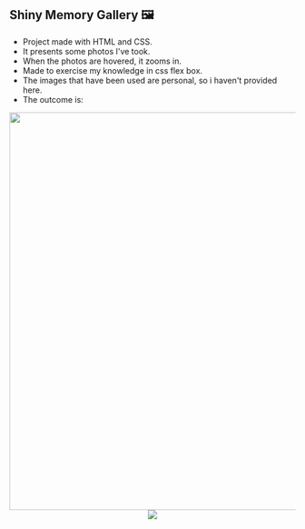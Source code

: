 ## Shiny Memory Gallery 🖼️
- Project made with HTML and CSS.
- It presents some photos I've took.
- When the photos are hovered, it zooms in. 
- Made to exercise my knowledge in css flex box. 
- The images that have been used are personal, so i haven't provided here. 
- The outcome is: 
<div align="center">
  <img src= "https://user-images.githubusercontent.com/95686401/145399323-e80b6108-2ef0-466c-a1ce-8e695431ca59.JPG" width="700px"
       </div>
<div>
   <img align="center" src="https://user-images.githubusercontent.com/95686401/157353378-3d9be328-bc79-4fe5-8f83-45c1e8bb2f12.png" />
</div>

